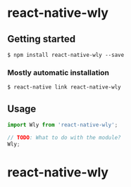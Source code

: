 # react-native-wly

## Getting started

`$ npm install react-native-wly --save`

### Mostly automatic installation

`$ react-native link react-native-wly`

## Usage
```javascript
import Wly from 'react-native-wly';

// TODO: What to do with the module?
Wly;
```
# react-native-wly
